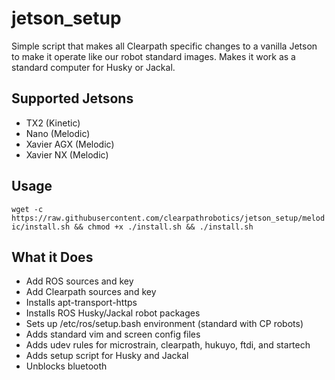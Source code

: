 # jetson_setup
Simple script that makes all Clearpath specific changes to a vanilla Jetson to make it operate like our robot standard images.  Makes it work as a standard computer for Husky or Jackal.

## Supported Jetsons
* TX2 (Kinetic)
* Nano (Melodic)
* Xavier AGX (Melodic)
* Xavier NX (Melodic)

## Usage
```wget -c https://raw.githubusercontent.com/clearpathrobotics/jetson_setup/melodic/install.sh && chmod +x ./install.sh && ./install.sh```

## What it Does
* Add ROS sources and key
* Add Clearpath sources and key
* Installs apt-transport-https
* Installs ROS Husky/Jackal robot packages
* Sets up /etc/ros/setup.bash environment (standard with CP robots)
* Adds standard vim and screen config files
* Adds udev rules for microstrain, clearpath, hukuyo, ftdi, and startech
* Adds setup script for Husky and Jackal
* Unblocks bluetooth
